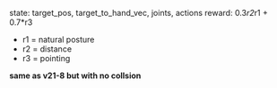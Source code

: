 state: target_pos, target_to_hand_vec, joints, actions
reward: 0.3*r2*r1 + 0.7*r3
* r1 = natural posture
* r2 = distance
* r3 = pointing

**same as v21-8 but with no collsion**